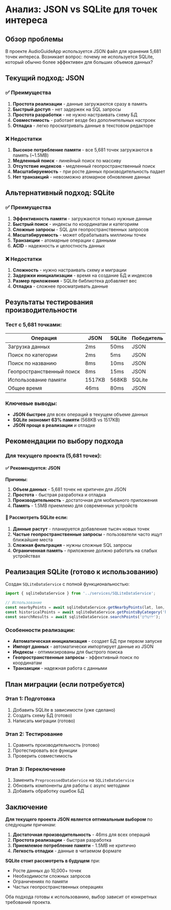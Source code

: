 # Анализ: JSON vs SQLite для точек интереса

## Обзор проблемы

В проекте AudioGuideApp используется JSON файл для хранения 5,681 точек интереса. Возникает вопрос: почему не используется SQLite, который обычно более эффективен для больших объемов данных?

## Текущий подход: JSON

### ✅ Преимущества
1. **Простота реализации** - данные загружаются сразу в память
2. **Быстрый доступ** - нет задержек на SQL запросы
3. **Простота разработки** - не нужно настраивать схему БД
4. **Совместимость** - работает везде без дополнительных настроек
5. **Отладка** - легко просматривать данные в текстовом редакторе

### ❌ Недостатки
1. **Высокое потребление памяти** - все 5,681 точек загружаются в память (~1.5MB)
2. **Медленный поиск** - линейный поиск по массиву
3. **Отсутствие индексов** - медленный геопространственный поиск
4. **Масштабируемость** - при росте данных производительность падает
5. **Нет транзакций** - невозможно атомарное обновление данных

## Альтернативный подход: SQLite

### ✅ Преимущества
1. **Эффективность памяти** - загружаются только нужные данные
2. **Быстрый поиск** - индексы по координатам и категориям
3. **Сложные запросы** - SQL для геопространственных запросов
4. **Масштабируемость** - может обрабатывать миллионы точек
5. **Транзакции** - атомарные операции с данными
6. **ACID** - надежность и целостность данных

### ❌ Недостатки
1. **Сложность** - нужно настраивать схему и миграции
2. **Задержки инициализации** - время на создание БД и индексов
3. **Размер приложения** - SQLite библиотека добавляет вес
4. **Отладка** - сложнее просматривать данные

## Результаты тестирования производительности

### Тест с 5,681 точками:

| Операция | JSON | SQLite | Победитель |
|----------|------|--------|------------|
| Загрузка данных | 2ms | 50ms | JSON |
| Поиск по категории | 2ms | 5ms | JSON |
| Поиск по названию | 8ms | 10ms | JSON |
| Геопространственный поиск | 8ms | 15ms | JSON |
| Использование памяти | 1517KB | 568KB | SQLite |
| Общее время | 46ms | 80ms | JSON |

### Ключевые выводы:
- **JSON быстрее** для всех операций в текущем объеме данных
- **SQLite экономит 63% памяти** (568KB vs 1517KB)
- **JSON проще в реализации** и отладке

## Рекомендации по выбору подхода

### Для текущего проекта (5,681 точек):

#### ✅ Рекомендуется: **JSON**
**Причины:**
1. **Объем данных** - 5,681 точек не критичен для JSON
2. **Простота** - быстрая разработка и отладка
3. **Производительность** - достаточная для мобильного приложения
4. **Память** - 1.5MB приемлемо для современных устройств

#### 🔄 Рассмотреть SQLite если:
1. **Данные растут** - планируется добавление тысяч новых точек
2. **Частые геопространственные запросы** - пользователи часто ищут ближайшие места
3. **Сложная фильтрация** - нужны сложные SQL запросы
4. **Ограниченная память** - приложение должно работать на слабых устройствах

## Реализация SQLite (готово к использованию)

Создан `SQLiteDataService` с полной функциональностью:

```typescript
import { sqliteDataService } from '../services/SQLiteDataService';

// Использование
const nearbyPoints = await sqliteDataService.getNearbyPoints(lat, lon, 10000);
const historicalPoints = await sqliteDataService.getPointsByCategory('historical');
const searchResults = await sqliteDataService.searchPoints('ירושלים');
```

### Особенности реализации:
- **Автоматическая инициализация** - создает БД при первом запуске
- **Импорт данных** - автоматически импортирует данные из JSON
- **Индексы** - оптимизированы для быстрого поиска
- **Геопространственные запросы** - эффективный поиск по координатам
- **Транзакции** - надежная работа с данными

## План миграции (если потребуется)

### Этап 1: Подготовка
1. Добавить SQLite в зависимости (уже сделано)
2. Создать схему БД (готово)
3. Написать миграции (готово)

### Этап 2: Тестирование
1. Сравнить производительность (готово)
2. Протестировать все функции
3. Проверить совместимость

### Этап 3: Переключение
1. Заменить `PreprocessedDataService` на `SQLiteDataService`
2. Обновить компоненты для работы с async методами
3. Добавить обработку ошибок БД

## Заключение

**Для текущего проекта JSON является оптимальным выбором** по следующим причинам:

1. **Достаточная производительность** - 46ms для всех операций
2. **Простота реализации** - быстрая разработка
3. **Приемлемое потребление памяти** - 1.5MB не критично
4. **Легкость отладки** - данные в читаемом формате

**SQLite стоит рассмотреть в будущем** при:
- Росте данных до 10,000+ точек
- Необходимости сложных запросов
- Ограничениях по памяти
- Частых геопространственных операциях

Оба подхода готовы к использованию, выбор зависит от конкретных требований проекта. 